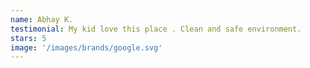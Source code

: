 ```yaml
---
name: Abhay K.
testimonial: My kid love this place . Clean and safe environment.
stars: 5
image: '/images/brands/google.svg'
---
```

